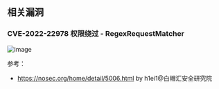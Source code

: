 相关漏洞
---

### CVE-2022-22978 权限绕过 - RegexRequestMatcher


![image](https://user-images.githubusercontent.com/55024146/170526281-9d64f561-2931-472f-aa41-22c3cbfc62fc.png)

参考：
- https://nosec.org/home/detail/5006.html by h1ei1@白帽汇安全研究院

